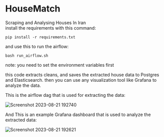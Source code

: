 # HouseMatch

Scraping and Analysing Houses In Iran \
install the requirements with this command:

```
pip install -r requirements.txt
```

and use this to run the airflow:
```
bash run_airflow.sh
```
note: you need to set the environment variables first

this code extracts cleans, and saves the extracted house data to Postgres and Elasticsearch. then you can use any visualization tool like Grafana to analyze the data.

This is the airflow dag that is used for extracting the data:

![Screenshot 2023-08-21 192740](https://github.com/aminghani/HouseMatch/assets/61684174/bc883aea-904c-429a-a5d7-11189ee04b7d)

And This is an example Grafana dashboard that is used to analyze the extracted data:

![Screenshot 2023-08-21 192621](https://github.com/aminghani/HouseMatch/assets/61684174/922efd65-8c65-4964-911c-43208de18c13)
